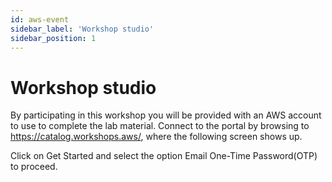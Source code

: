 ```yaml
---
id: aws-event
sidebar_label: 'Workshop studio'
sidebar_position: 1
---
```


# Workshop studio

By participating in this workshop you will be provided with an AWS account to use to complete the lab material. Connect to the portal by browsing to https://catalog.workshops.aws/, where the following screen shows up.

Click on Get Started and select the option Email One-Time Password(OTP) to proceed.